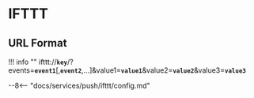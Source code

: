 # IFTTT

## URL Format

!!! info ""
    ifttt://__`key`__/?events=__`event1`__[,__`event2`__,...]&value1=__`value1`__&value2=__`value2`__&value3=__`value3`__

--8<-- "docs/services/push/ifttt/config.md"
